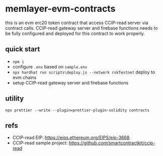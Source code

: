 # memlayer-evm-contracts
this is an evm erc20 token contract that access CCIP-read server via contract calls. CCIP-read gateway server and firebase functions needs to be fully configured and deployed for this contract to work properly. 

## quick start
- `npm i`
- configure `.env` based on `sample.env`
- `npx hardhat run scripts\deploy.js --network rskTestnet` deploy to evm chains
- setup CCIP-read gateway server and firebase functions

## utility
`npx prettier --write --plugin=prettier-plugin-solidity contracts`

## refs
- CCIP-read EIP: https://eips.ethereum.org/EIPS/eip-3668
- CCIP-read sample project: https://github.com/smartcontractkit/ccip-read
